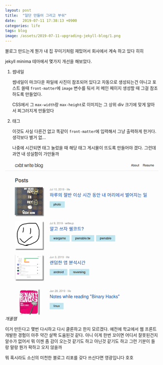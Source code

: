 ```yaml
---
layout: post
title:  "일단 만들어 그리고 부숴"
date:   2019-07-11 17:38:13 +0900
categories: life
tags: blog
image: /assets/2019-07-11-upgrading-jekyll-blog/1.png
---
```


블로그 만드는게 뭔가 내 집 꾸미기처럼 재밌어서 회사에서 계속 하고 있다 히히

jekyll minima 테마에서 몇가지 개선을 해보았다.

1. 썸네일

    썸네일이 마크다운 파일에 사진이 참조되어 있다고 자동으로 생성되는건 아니고 포스트 쓸때 `front-matter`에 `image` 변수를 둬서 저 메인 페이지 생성할 때 그걸 참조하도록 만들었다.

    CSS에서 그 `max-width`랑 `max-height`로 이미지는 그 상위 div 크기에 맞게 알아서 찌그러지게 만들었다

2. 태그

    이것도 사실 다른건 없고 똑같이 `front-matter`에 입력해서 그냥 출력하게 한거다. 생각보다 별거 없...

    나중에 시간되면 태그 눌렀을 때 해당 태그 게시물이 뜨도록 만들어야 겠다. 그런데 과연 내 성실함이 가만둘까

![1](/assets/2019-07-11-upgrading-jekyll-blog/1.png)
*개꿀잼*

이거 만든다고 몇번 다시하고 다시 클론하고 한지 모르겠다. 예전에 학교에서 웹 프론트 개발한 경험이 아주 약간 살짝 도움된것 같다. 아니 이게 한번 꼬이면 어디서 잘못된건지 알수가 없어서 뭐 이젠 좀 감이 오는것 같기도 하고 아닌것 같기도 하고 그런 기분이 들랑 말랑 뭔가 팍하고 오지 않을까 

뭐 혹시라도 소신의 미천한 블로그 리포를 갖다 쓰신다면 영광입니다 호호